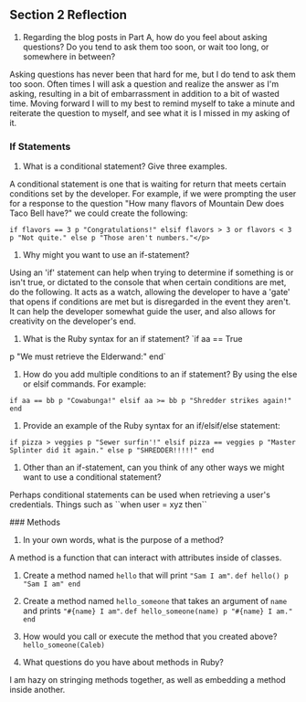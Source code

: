 ## Section 2 Reflection

1. Regarding the blog posts in Part A, how do you feel about asking questions? Do you tend to ask them too soon, or wait too long, or somewhere in between?

<p> Asking questions has never been that hard for me, but I do tend to ask them too soon. Often times I will ask a question and realize the answer as I'm asking, resulting in a bit of embarrassment in addition to a bit of wasted time. Moving forward I will to my best to remind myself to take a minute and reiterate the question to myself, and see what it is I missed in my asking of it.</p>

### If Statements

1. What is a conditional statement? Give three examples.
<p> A conditional statement is one that is waiting for return that meets certain conditions set by the developer. For example, if we were prompting the user for a response to the question "How many flavors of Mountain Dew does Taco Bell have?" we could create the following:

``if flavors == 3
  p "Congratulations!"
elsif flavors > 3 or flavors < 3
  p "Not quite."
else
  p "Those aren't numbers."</p>``

1. Why might you want to use an if-statement?
<p> Using an 'if' statement can help when trying to determine if something is or isn't true, or dictated to the console that when certain conditions are met, do the following. It acts as a watch, allowing the developer to have a 'gate' that opens if conditions are met but is disregarded in the event they aren't. It can help the developer somewhat guide the user, and also allows for creativity on the developer's end. </p>

1. What is the Ruby syntax for an if statement?
`if aa == True

  p "We must retrieve the Elderwand:"
end`


1. How do you add multiple conditions to an if statement?
By using the else or elsif commands. For example:

`if aa == bb
  p "Cowabunga!"
elsif aa >= bb
  p "Shredder strikes again!"
end`

1. Provide an example of the Ruby syntax for an if/elsif/else statement:

`if pizza > veggies
  p "Sewer surfin'!"
elsif pizza == veggies
  p "Master Splinter did it again."
else
  p "SHREDDER!!!!!"
end`


1. Other than an if-statement, can you think of any other ways we might want to use a conditional statement?
<p> Perhaps conditional statements can be used when retrieving a user's credentials. Things such as ``when user = xyz then`` </p>
### Methods

1. In your own words, what is the purpose of a method?
<p> A method is a function that can interact with attributes inside of classes.</p>

1. Create a method named `hello` that will print `"Sam I am"`.
 `def hello()
  p "Sam I am"
end`


1. Create a method named `hello_someone` that takes an argument of `name` and prints `"#{name} I am"`.
`def hello_someone(name)
  p "#{name} I am."
end`


1. How would you call or execute the method that you created above?
`hello_someone(Caleb)`

1. What questions do you have about methods in Ruby?
<p> I am hazy on stringing methods together, as well as embedding a method inside another.</p>
